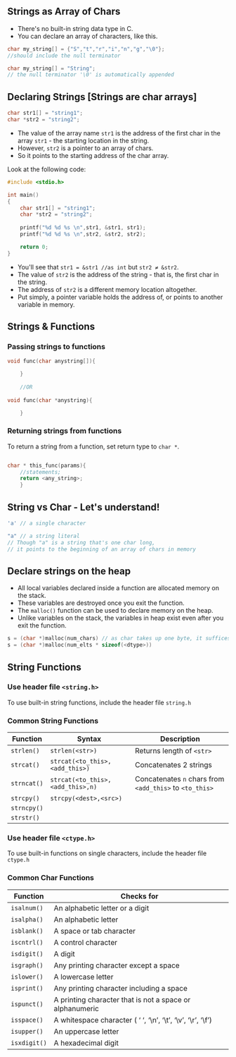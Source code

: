 ## Strings as Array of Chars
- There's no built-in string data type in C.
- You can declare an array of characters, like this.
```c
char my_string[] = {"S","t","r","i","n","g","\0"};
//should include the null terminator

char my_string[] = "String";
// the null terminator '\0' is automatically appended

```

## Declaring Strings [Strings are char arrays]
```c
char str1[] = "string1";
char *str2 = "string2";
```
- The value of the array name `str1` is the address of the first char in the array `str1` - the starting location in the string.
- However, `str2` is a pointer to an array of chars.
- So it points to the starting address of the char array.

Look at the following code:
```c
#include <stdio.h>

int main()
{
    char str1[] = "string1";
    char *str2 = "string2";
    
    printf("%d %d %s \n",str1, &str1, str1);
    printf("%d %d %s \n",str2, &str2, str2);

    return 0;
}
```
- You'll see that `str1 = &str1 //as int` but `str2 ≠ &str2`.
- The value of `str2` is the address of the string - that is, the first char in the string.
- The address of `str2` is a different memory location altogether.
- Put simply, a pointer variable holds the address of, or points to another variable in memory.

## Strings & Functions
### Passing strings to functions
```c
void func(char anystring[]){

    }
    
    //OR
    
void func(char *anystring){

    }
```
### Returning strings from functions
To return a string from a function, set return type to `char *`.
```c

char * this_func(params){
    //statements;
    return <any_string>;
    }
```

## String vs Char - Let's understand!
```c
'a' // a single character

"a" // a string literal 
// Though "a" is a string that's one char long, 
// it points to the beginning of an array of chars in memory
```


## Declare strings on the heap
- All local variables declared inside a function are allocated memory on the stack.
- These variables are destroyed once you exit the function.
- The `malloc()` function can be used to declare memory on the heap.
- Unlike variables on the stack, the variables in heap exist even after you exit the function.

```c
s = (char *)malloc(num_chars) // as char takes up one byte, it suffices to specify num_chars only, else
s = (char *)malloc(num_elts * sizeof(<dtype>))
```

## String Functions

### Use header file `<string.h>`
To use built-in string functions, include the header file `string.h`
### Common String Functions
|Function|Syntax|Description|
|---|---|---|
|`strlen()`|`strlen(<str>)`|Returns length of `<str>`|
|`strcat()`|`strcat(<to_this>,<add_this>)`|Concatenates 2 strings|
|`strncat()`|`strcat(<to_this>,<add_this>,n)`|Concatenates `n` chars from `<add_this>` to `<to_this>`|
|`strcpy()`|`strcpy(<dest>,<src>)`||
|`strncpy()`|||
|`strstr()`|||

### Use header file `<ctype.h>`
To use built-in functions on single characters, include the header file `ctype.h`
### Common Char Functions
|Function|Checks for|
|----|----|
|`isalnum()`| An alphabetic letter or a digit|
|`isalpha()`| An alphabetic letter|
|`isblank()`| A space or tab character|
|`iscntrl()` |A control character|
|`isdigit()` |A digit|
|`isgraph()`| Any printing character except a space|
|`islower()` |A lowercase letter|
|`isprint()` |Any printing character including a space|
|`ispunct()`| A printing character that is not a space or alphanumeric|
|`isspace()`| A whitespace character ( ‘ ‘, ‘\n’, ‘\t’, ‘\v’, ‘\r’, ‘\f’)|
|`isupper()`| An uppercase letter|
|`isxdigit()`| A hexadecimal digit|
